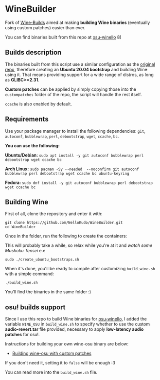# WineBuilder

Fork of [Wine-Builds](https://github.com/Kron4ek/Wine-Builds) aimed at making **building Wine binaries** (eventually using custom patches) easier than ever.

You can find binaries built from this repo at [osu-winello](https://github.com/NelloKudo/osu-winello) 8)

## Builds description

The binaries built from this script use a similar configuration as the [original repo](https://github.com/Kron4ek/Wine-Builds), therefore creating an **Ubuntu 20.04 bootstrap** and building Wine using it. That means providing support for a wide range of distros, as long as **GLIBC>=2.31**.

**Custom patches** can be applied by simply copying those into the `custompatches` folder of the repo, the script will handle the rest itself.

`ccache` is also enabled by default.

## Requirements

Use your package manager to install the following dependencies: `git`, `autoconf`, `bubblewrap`, `perl`, `debootstrap`, `wget`, `ccache`, `bc`.

**You can use the following:**

**Ubuntu/Debian:** `sudo apt install -y git autoconf bubblewrap perl debootstrap wget ccache bc`

**Arch Linux:** `sudo pacman -Sy --needed  --noconfirm git autoconf bubblewrap perl debootstrap wget ccache bc ubuntu-keyring`

**Fedora:** `sudo dnf install -y git autoconf bubblewrap perl debootstrap wget ccache bc`

## Building Wine

First of all, clone the repository and enter it with:

```
git clone https://github.com/NelloKudo/WineBuilder.git
cd WineBuilder
```

Once in the folder, run the following to create the containers:

This will probably take a while, so relax while you're at it and *watch some Mushoku Tensei* e.e

```
sudo ./create_ubuntu_bootstraps.sh
```
When it's done, you'll be ready to compile after customizing `build_wine.sh` with a simple command:

```
./build_wine.sh
```
You'll find the binaries in the same folder :)

## osu! builds support

Since I use this repo to build Wine binaries for  [osu-winello](https://github.com/NelloKudo/osu-winello), I added the variable `WINE_OSU` in `build_wine.sh` to specify whether to use the custom **audio-revert.tar** file provided, necessary to apply **low-latency audio patches** for osu!. 

Instructions for building your own wine-osu binary are below:

- [Building wine-osu with custom patches](https://gist.github.com/NelloKudo/b6f6d48807548bd3cacd3018a1cadef5)

If you don't need it, setting it to `false` will be enough :3

You can read more into the `build_wine.sh` file.

